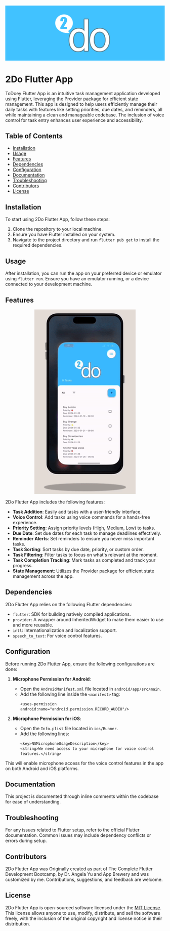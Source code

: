 ![2Do Flutter App Banner](assets/2do_banner.png)

# 2Do Flutter App

ToDoey Flutter App is an intuitive task management application developed using Flutter, leveraging the Provider package for efficient state management. This app is designed to help users efficiently manage their daily tasks with features like setting priorities, due dates, and reminders, all while maintaining a clean and manageable codebase. The inclusion of voice control for task entry enhances user experience and accessibility.

## Table of Contents

- [Installation](#installation)
- [Usage](#usage)
- [Features](#features)
- [Dependencies](#dependencies)
- [Configuration](#configuration)
- [Documentation](#documentation)
- [Troubleshooting](#troubleshooting)
- [Contributors](#contributors)
- [License](#license)

## Installation

To start using 2Do Flutter App, follow these steps:

1. Clone the repository to your local machine.
2. Ensure you have Flutter installed on your system.
3. Navigate to the project directory and run `flutter pub get` to install the required dependencies.

## Usage

After installation, you can run the app on your preferred device or emulator using `flutter run`. Ensure you have an emulator running, or a device connected to your development machine.

## Features

<p align="center">
  <img src="assets/2do_frame.gif" alt="2Do App Gif">
</p>

2Do Flutter App includes the following features:

- **Task Addition**: Easily add tasks with a user-friendly interface.
- **Voice Control**: Add tasks using voice commands for a hands-free experience.
- **Priority Setting**: Assign priority levels (High, Medium, Low) to tasks.
- **Due Date**: Set due dates for each task to manage deadlines effectively.
- **Reminder Alerts**: Set reminders to ensure you never miss important tasks.
- **Task Sorting**: Sort tasks by due date, priority, or custom order.
- **Task Filtering**: Filter tasks to focus on what's relevant at the moment.
- **Task Completion Tracking**: Mark tasks as completed and track your progress.
- **State Management**: Utilizes the Provider package for efficient state management across the app.

## Dependencies

2Do Flutter App relies on the following Flutter dependencies:

- `flutter`: SDK for building natively compiled applications.
- `provider`: A wrapper around InheritedWidget to make them easier to use and more reusable.
- `intl`: Internationalization and localization support.
- `speech_to_text`: For voice control features.

## Configuration

Before running 2Do Flutter App, ensure the following configurations are done:

1. **Microphone Permission for Android**:

   - Open the `AndroidManifest.xml` file located in `android/app/src/main`.
   - Add the following line inside the `<manifest>` tag:
     ```
     <uses-permission android:name="android.permission.RECORD_AUDIO"/>
     ```

2. **Microphone Permission for iOS**:
   - Open the `Info.plist` file located in `ios/Runner`.
   - Add the following lines:
     ```
     <key>NSMicrophoneUsageDescription</key>
     <string>We need access to your microphone for voice control features.</string>
     ```

This will enable microphone access for the voice control features in the app on both Android and iOS platforms.

## Documentation

This project is documented through inline comments within the codebase for ease of understanding.

## Troubleshooting

For any issues related to Flutter setup, refer to the official Flutter documentation. Common issues may include dependency conflicts or errors during setup.

## Contributors

2Do Flutter App was Originally created as part of The Complete Flutter Development Bootcamp, by Dr. Angela Yu and App Brewery and was customized by me. Contributions, suggestions, and feedback are welcome.

## License

2Do Flutter App is open-sourced software licensed under the [MIT License](https://opensource.org/licenses/MIT). This license allows anyone to use, modify, distribute, and sell the software freely, with the inclusion of the original copyright and license notice in their distribution.
